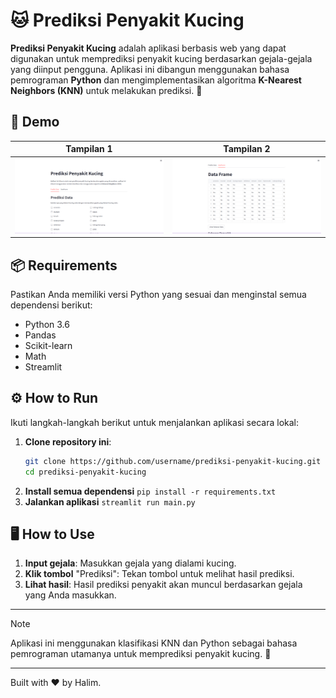 # 🐱 Prediksi Penyakit Kucing

**Prediksi Penyakit Kucing** adalah aplikasi berbasis web yang dapat digunakan untuk memprediksi penyakit kucing berdasarkan gejala-gejala yang diinput pengguna. Aplikasi ini dibangun menggunakan bahasa pemrograman **Python** dan mengimplementasikan algoritma **K-Nearest Neighbors (KNN)** untuk melakukan prediksi. 🎯

## 🎥 Demo
| Tampilan 1 | Tampilan 2 |
| :---: | :---: |
| ![Demo 1](./demo/demo-1.png) | ![Demo 2](./demo/demo-2.png) |

## 📦 Requirements
Pastikan Anda memiliki versi Python yang sesuai dan menginstal semua dependensi berikut:
- Python 3.6
- Pandas
- Scikit-learn
- Math
- Streamlit

## ⚙️ How to Run
Ikuti langkah-langkah berikut untuk menjalankan aplikasi secara lokal:

1. **Clone repository ini**:
   ```bash
   git clone https://github.com/username/prediksi-penyakit-kucing.git
   cd prediksi-penyakit-kucing
   ```
2. **Install semua dependensi**
   ```pip install -r requirements.txt```
4. **Jalankan aplikasi**
   ```streamlit run main.py```

## 🖥️ How to Use
1. **Input gejala**: Masukkan gejala yang dialami kucing.
2. **Klik tombol** "Prediksi": Tekan tombol untuk melihat hasil prediksi.
3. **Lihat hasil**: Hasil prediksi penyakit akan muncul berdasarkan gejala yang Anda masukkan.

---

>[!Note]
>Aplikasi ini menggunakan klasifikasi KNN dan Python sebagai bahasa pemrograman utamanya untuk memprediksi penyakit kucing. 🐾

---

Built with ❤️ by Halim.

